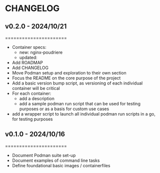 # CHANGELOG

## v0.2.0 - 2024/10/21
======================

* Container specs:
  * new: nginx-poudriere
  * updated: 
* Add ROADMAP
* Add CHANGELOG
* Move Podman setup and exploration to their own section
* Focus the README on the core purpose of the project
* Add a basic version bump script, as versioning of each individual container
  will be critical
* For each container:
  * add a description
  * add a sample podman run script that can be used for testing purposes or as
    a basis for custom use cases
* add a wrapper script to launch all individual podman run scripts in a go, for testing purposes


## v0.1.0 - 2024/10/16
======================

* Document Podman suite set-up
* Document examples of command line tasks
* Define foundational basic images / containerfiles
